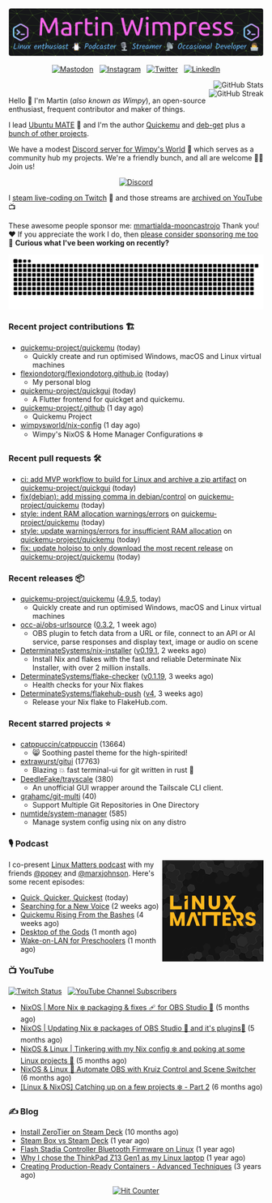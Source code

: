<p align="center">
  <a href="https://wimpysworld.com" target="_blank"><img src="https://raw.githubusercontent.com/flexiondotorg/flexiondotorg/main/.github/github-header-image.png"></a>
</p>
<p align="center">
  &nbsp;<a href="https://fosstodon.org/@wimpy" target="_blank"><img alt="Mastodon" src="https://img.shields.io/badge/Mastodon-6468fa?style=for-the-badge&logo=mastodon&logoColor=%23ffffff"></a>&nbsp;
  &nbsp;<a href="https://www.instagram.com/wimpysworld/" target="_blank"><img alt="Instagram" src="https://img.shields.io/badge/instagram-d3175c?style=for-the-badge&logo=instagram&logoColor=%23ffffff"></a>&nbsp;
  &nbsp;<a href="https://twitter.com/m_wimpress" target="_blank"><img alt="Twitter" src="https://img.shields.io/badge/Twitter-303030?style=for-the-badge&logo=x&logoColor=%23ffffff"></a>&nbsp;
  &nbsp;<a href="https://www.linkedin.com/in/martinwimpress/" target="_blank"><img alt="LinkedIn" src="https://img.shields.io/badge/LinkedIn-1667be?style=for-the-badge&logo=linkedin&logoColor=%23ffffff"></a>&nbsp;
</p>
<a href="https://github.com/flexiondotorg" target="_blank"><img align="right" src="https://github-readme-stats.vercel.app/api?username=flexiondotorg&show_icons=true&show=reviews,discussions_started,discussions_answered,prs_merged&include_all_commits=true&bg_color=0E1117&title_color=fa66ed&icon_color=6bbbfa&text_color=c5c8c6&ring_color=98ed3f&border_radius=8" alt="GitHub Stats"></a>
<br />
<a href="https://github.com/flexiondotorg" target="_blank"><img align="right" src="https://streak-stats.demolab.com?user=flexiondotorg&theme=cobalt&border_radius=8&date_format=j%20M%5B%20Y%5D&mode=daily&card_width=465&hide_total_contributions=true" alt="GitHub Streak" /></a>

Hello 👋 I'm Martin (*also known as Wimpy*), an open-source enthusiast, frequent contributor and maker of things.

I lead [Ubuntu MATE](https://ubuntu-mate.org) 🧉 and I'm the author [Quickemu](https://github.com/quickemu-project)
and [deb-get](https://github.com/wimpysworld/deb-get) plus a [bunch of other projects](https://wimpysworld.com/projects/).

We have a modest [Discord server for Wimpy's World](https://wimpysworld.io/discord) 💬 which serves as a community hub my projects.
We're a friendly bunch, and all are welcome 🏳️‍🌈 Join us!

<div align="center"><a href="https://wimpysworld.io/discord" target="_blank"><img alt="Discord" src="https://img.shields.io/discord/712850672223125565?style=for-the-badge&logo=discord&logoColor=%23ffffff&label=Discord&labelColor=%234253e8&color=%23e4e2e2"></a></div>

I [steam live-coding on Twitch](https://twitch.tv/WimpysWorld) 📡 and those streams are [archived on YouTube](https://youtube.com/WimpysWorld) 📺️

These awesome people sponsor me: [mmartial](https://github.com/mmartial)[da-moon](https://github.com/da-moon)[castrojo](https://github.com/castrojo) Thank you! ❤️
If you appreciate the work I do, then [please consider sponsoring me too](https://github.com/sponsors/flexiondotorg) 🤑 **Curious what I've been working on recently?**
<div align="center">
  <img align="center" alt="GitHub Contribution Snake" src="https://raw.githubusercontent.com/flexiondotorg/flexiondotorg/snake/github-contribution-grid-snake-dark.svg">
</div>

### Recent project contributions 🏗️


- [quickemu-project/quickemu](https://github.com/quickemu-project/quickemu) (today)
  - Quickly create and run optimised Windows, macOS and Linux virtual machines
- [flexiondotorg/flexiondotorg.github.io](https://github.com/flexiondotorg/flexiondotorg.github.io) (today)
  - My personal blog
- [quickemu-project/quickgui](https://github.com/quickemu-project/quickgui) (today)
  - A Flutter frontend for quickget and quickemu.
- [quickemu-project/.github](https://github.com/quickemu-project/.github) (1 day ago)
  - Quickemu Project
- [wimpysworld/nix-config](https://github.com/wimpysworld/nix-config) (1 day ago)
  - Wimpy&#39;s NixOS  &amp; Home Manager Configurations ❄️

### Recent pull requests 🛠️


- [ci: add MVP workflow to build for Linux and archive a zip artifact](https://github.com/quickemu-project/quickgui/pull/129) on [quickemu-project/quickgui](https://github.com/quickemu-project/quickgui) (today)
- [fix(debian): add missing comma in debian/control](https://github.com/quickemu-project/quickemu/pull/1313) on [quickemu-project/quickemu](https://github.com/quickemu-project/quickemu) (today)
- [style: indent RAM allocation warnings/errors](https://github.com/quickemu-project/quickemu/pull/1312) on [quickemu-project/quickemu](https://github.com/quickemu-project/quickemu) (today)
- [style: update warnings/errors for insufficient RAM allocation](https://github.com/quickemu-project/quickemu/pull/1311) on [quickemu-project/quickemu](https://github.com/quickemu-project/quickemu) (today)
- [ fix: update holoiso to only download the most recent release](https://github.com/quickemu-project/quickemu/pull/1310) on [quickemu-project/quickemu](https://github.com/quickemu-project/quickemu) (today)

### Recent releases 📦️


- [quickemu-project/quickemu](https://github.com/quickemu-project/quickemu) ([4.9.5](https://github.com/quickemu-project/quickemu/releases/tag/4.9.5), today)
  - Quickly create and run optimised Windows, macOS and Linux virtual machines
- [occ-ai/obs-urlsource](https://github.com/occ-ai/obs-urlsource) ([0.3.2](https://github.com/occ-ai/obs-urlsource/releases/tag/0.3.2), 1 week ago)
  - OBS plugin to fetch data from a URL or file, connect to an API or AI service, parse responses and display text, image or audio on scene
- [DeterminateSystems/nix-installer](https://github.com/DeterminateSystems/nix-installer) ([v0.19.1](https://github.com/DeterminateSystems/nix-installer/releases/tag/v0.19.1), 2 weeks ago)
  - Install Nix and flakes with the fast and reliable Determinate Nix Installer, with over 2 million installs.
- [DeterminateSystems/flake-checker](https://github.com/DeterminateSystems/flake-checker) ([v0.1.19](https://github.com/DeterminateSystems/flake-checker/releases/tag/v0.1.19), 3 weeks ago)
  - Health checks for your Nix flakes
- [DeterminateSystems/flakehub-push](https://github.com/DeterminateSystems/flakehub-push) ([v4](https://github.com/DeterminateSystems/flakehub-push/releases/tag/v4), 3 weeks ago)
  - Release your Nix flake to FlakeHub.com.

### Recent starred projects ⭐️


- [catppuccin/catppuccin](https://github.com/catppuccin/catppuccin) (13664)
  - 😸 Soothing pastel theme for the high-spirited!
- [extrawurst/gitui](https://github.com/extrawurst/gitui) (17763)
  - Blazing 💥 fast terminal-ui for git written in rust 🦀
- [DeedleFake/trayscale](https://github.com/DeedleFake/trayscale) (380)
  - An unofficial GUI wrapper around the Tailscale CLI client.
- [grahamc/git-multi](https://github.com/grahamc/git-multi) (40)
  - Support Multiple Git Repositories in One Directory
- [numtide/system-manager](https://github.com/numtide/system-manager) (585)
  - Manage system config using nix on any distro

### 🎙️ Podcast
<img align="right" src="https://raw.githubusercontent.com/flexiondotorg/flexiondotorg/main/.github/linuxmatters.png" alt="Linux Matters Podcast" width="200" height="200">

I co-present [Linux Matters podcast](https://linuxmatters.sh) with my friends [@popey](https://github.com/popey) and [@marxjohnson](https://github.com/marxjohnson).
Here's some recent episodes:

- [Quick, Quicker, Quickest](https://linuxmatters.sh/32/) (today)
- [Searching for a New Voice](https://linuxmatters.sh/31/) (2 weeks ago)
- [Quickemu Rising From the Bashes](https://linuxmatters.sh/30/) (4 weeks ago)
- [Desktop of the Gods](https://linuxmatters.sh/29/) (1 month ago)
- [Wake-on-LAN for Preschoolers](https://linuxmatters.sh/28/) (1 month ago)

### 📺️ YouTube
<a href="https://twitch.tv/WimpysWorld" target="_blank"><img alt="Twitch Status" src="https://img.shields.io/twitch/status/WimpysWorld?style=for-the-badge&logo=twitch&logoColor=ffffff&label=Twitch&labelColor=%23904ef9&color=%23e4e2e2"></a>&nbsp;&nbsp;
<a href="https://youtube.com/WimpysWorld" target="_blank"><img alt="YouTube Channel Subscribers" src="https://img.shields.io/youtube/channel/subscribers/UChpYmMp7EFaxuogUX1eAqyw?style=for-the-badge&logo=youtube&logoColor=ffffff&label=YouTube&labelColor=%23fb1b20&color=%23e4e2e2"></a>

- [NixOS | More Nix ❄️ packaging &amp; fixes 🩹 for OBS Studio 📡](https://www.youtube.com/watch?v=VqNaOOm7Dhw) (5 months ago)
- [NixOS | Updating Nix ❄️ packages of OBS Studio 📡 and it&#39;s plugins🔌](https://www.youtube.com/watch?v=phgOv_UCbMM) (5 months ago)
- [NixOS &amp; Linux | Tinkering with my Nix config ❄️ and poking at some Linux projects 🐧](https://www.youtube.com/watch?v=biVQ_-v8oEo) (5 months ago)
- [NixOS &amp; Linux 🐧 Automate OBS with Kruiz Control and Scene Switcher](https://www.youtube.com/watch?v=BSITslJbMGA) (6 months ago)
- [[Linux &amp; NixOS] Catching up on a few projects ❄️ - Part 2](https://www.youtube.com/watch?v=IpiuKvqHU-c) (6 months ago)

### ✍️ Blog

- [Install ZeroTier on Steam Deck](https://wimpysworld.com/posts/install-zerotier-on-steamdeck/) (10 months ago)
- [Steam Box vs Steam Deck](https://wimpysworld.com/posts/steambox-vs-steamdeck/) (1 year ago)
- [Flash Stadia Controller Bluetooth Firmware on Linux](https://wimpysworld.com/posts/flash-stadia-controller-bluetooth-firmware-on-linux/) (1 year ago)
- [Why I chose the ThinkPad Z13 Gen1 as my Linux laptop](https://wimpysworld.com/posts/why-i-chose-the-thinkpad-z13-as-my-linux-laptop/) (1 year ago)
- [Creating Production-Ready Containers - Advanced Techniques](https://wimpysworld.com/posts/creating-production-ready-containers-advanced-techniques/) (3 years ago)

<p align="center">
  <a href="https://github.com/flexiondotorg/flexiondotorg" target="_blank"><img alt="Hit Counter" src="https://img.shields.io/endpoint?url=https%3A%2F%2Fhits.dwyl.com%2Fflexiondotorg%2Fflexiondotorg.json&style=flat-square&logo=github&logoColor=ffffff&label=Visitors&labelColor=%23f76ce9&color=%236fbbf6">
</p>
